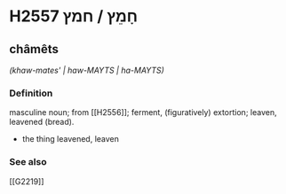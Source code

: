 # H2557 חָמֵץ / חמץ

## châmêts

_(khaw-mates' | haw-MAYTS | ha-MAYTS)_

### Definition

masculine noun; from [[H2556]]; ferment, (figuratively) extortion; leaven, leavened (bread).

- the thing leavened, leaven
### See also

[[G2219]]

